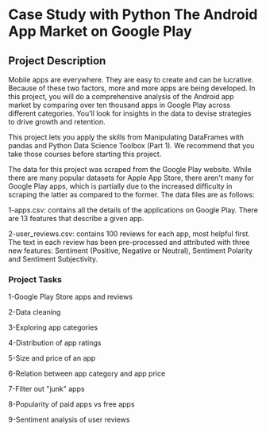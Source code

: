 # Case Study with Python The Android App Market on Google Play


## Project Description

Mobile apps are everywhere. They are easy to create and can be lucrative. Because of these two factors, more and more apps are being developed. In this project, you will do a comprehensive analysis of the Android app market by comparing over ten thousand apps in Google Play across different categories. You'll look for insights in the data to devise strategies to drive growth and retention.

This project lets you apply the skills from Manipulating DataFrames with pandas and Python Data Science Toolbox (Part 1). We recommend that you take those courses before starting this project.

The data for this project was scraped from the Google Play website. While there are many popular datasets for Apple App Store, there aren't many for Google Play apps, which is partially due to the increased difficulty in scraping the latter as compared to the former. 
The data files are as follows:

1-apps.csv: contains all the details of the applications on Google Play. There are 13 features that describe a given app.


2-user_reviews.csv: contains 100 reviews for each app, most helpful first. The text in each review has been pre-processed and attributed with three new features: Sentiment (Positive, Negative or Neutral), Sentiment Polarity and Sentiment Subjectivity.

### Project Tasks


1-Google Play Store apps and reviews


2-Data cleaning


3-Exploring app categories


4-Distribution of app ratings


5-Size and price of an app


6-Relation between app category and app price


7-Filter out "junk" apps


8-Popularity of paid apps vs free apps


9-Sentiment analysis of user reviews
